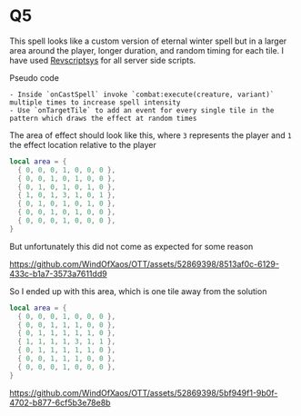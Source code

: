 # Q5
This spell looks like a custom version of eternal winter spell but in a larger area around the player, longer duration, and random timing for each tile. I have used [Revscriptsys](https://github.com/otland/forgottenserver/wiki/Revscriptsys) for all server side scripts.

Pseudo code
```
- Inside `onCastSpell` invoke `combat:execute(creature, variant)` multiple times to increase spell intensity
- Use `onTargetTile` to add an event for every single tile in the pattern which draws the effect at random times
```

The area of effect should look like this, where `3` represents the player and `1` the effect location relative to the player
```lua
local area = {
  { 0, 0, 0, 1, 0, 0, 0 },
  { 0, 0, 1, 0, 1, 0, 0 },
  { 0, 1, 0, 1, 0, 1, 0 },
  { 1, 0, 1, 3, 1, 0, 1 },
  { 0, 1, 0, 1, 0, 1, 0 },
  { 0, 0, 1, 0, 1, 0, 0 },
  { 0, 0, 0, 1, 0, 0, 0 },
}
```
But unfortunately this did not come as expected for some reason

https://github.com/WindOfXaos/OTT/assets/52869398/8513af0c-6129-433c-b1a7-3573a7611dd9

So I ended up with this area, which is one tile away from the solution
```lua
local area = {
  { 0, 0, 0, 1, 0, 0, 0 },
  { 0, 0, 1, 1, 1, 0, 0 },
  { 0, 1, 1, 1, 1, 1, 0 },
  { 1, 1, 1, 1, 3, 1, 1 },
  { 0, 1, 1, 1, 1, 1, 0 },
  { 0, 0, 1, 1, 1, 0, 0 },
  { 0, 0, 0, 1, 0, 0, 0 },
}
```

https://github.com/WindOfXaos/OTT/assets/52869398/5bf949f1-9b0f-4702-b877-6cf5b3e78e8b
